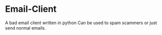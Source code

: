 # Email-Client
A bad email client written in python 
Can be used to spam scammers or just send normal emails.
